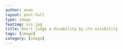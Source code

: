 ```yaml
---
author: anon
layout: post-full
type: image
featimg: vis.jpg
title: Don't judge a disability by its visibility
tags: [image]
category: [image]
---
```

